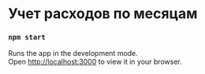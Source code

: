 # Учет расходов по месяцам

### `npm start`

Runs the app in the development mode.\
Open [http://localhost:3000](http://localhost:3000) to view it in your browser.


